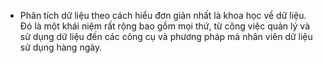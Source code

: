 - Phân tích dữ liệu theo cách hiểu đơn giản nhất là khoa học về dữ liệu. Đó là một khái niệm rất rộng bao gồm mọi thứ, từ công việc quản lý và sử dụng dữ liệu đến các công cụ và phương pháp mà nhân viên dữ liệu sử dụng hàng ngày.